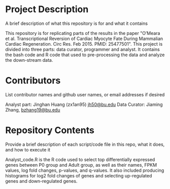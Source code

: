 # Project Description

A brief description of what this repository is for and what it contains

This repository is for replicating parts of the results in the paper "O’Meara et al. Transcriptional Reversion of Cardiac Myocyte Fate During Mammalian Cardiac Regeneration. Circ Res. Feb 2015. PMID: 25477501". This project is divided into three parts: data curator, programmer and analyst. It contains the bash code and R code that used to pre-processing the data and analyze the down-stream data.  

# Contributors

List contributor names and github user names, or email addresses if desired

Analyst part: Jinghan Huang (zx1an95) jh50@bu.edu
Data Curator: Jiaming Zhang, bzhang19@bu.edu

# Repository Contents

Provide a brief description of each script/code file in this repo, what it does, and how to execute it

Analyst_code.R is the R code used to select top differentially expressed genes between P0 group and Adult group, as well as their names, FPKM values, log fold changes, p-values, and q-values. It also included producing histograms for log2 fold changes of genes and selecting up-regulated genes and down-regulated genes. 
